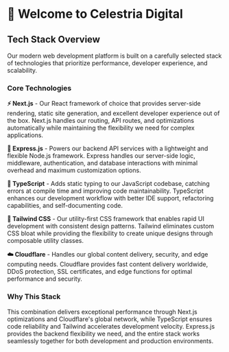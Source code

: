 # 👋 Welcome to Celestria Digital

## Tech Stack Overview

Our modern web development platform is built on a carefully selected stack of technologies that prioritize performance, developer experience, and scalability.

### Core Technologies

**⚡ Next.js** - Our React framework of choice that provides server-side rendering, static site generation, and excellent developer experience out of the box. Next.js handles our routing, API routes, and optimizations automatically while maintaining the flexibility we need for complex applications.

**🚀 Express.js** - Powers our backend API services with a lightweight and flexible Node.js framework. Express handles our server-side logic, middleware, authentication, and database interactions with minimal overhead and maximum customization options.

**📘 TypeScript** - Adds static typing to our JavaScript codebase, catching errors at compile time and improving code maintainability. TypeScript enhances our development workflow with better IDE support, refactoring capabilities, and self-documenting code.

**🎨 Tailwind CSS** - Our utility-first CSS framework that enables rapid UI development with consistent design patterns. Tailwind eliminates custom CSS bloat while providing the flexibility to create unique designs through composable utility classes.

**☁️ Cloudflare** - Handles our global content delivery, security, and edge computing needs. Cloudflare provides fast content delivery worldwide, DDoS protection, SSL certificates, and edge functions for optimal performance and security.

### Why This Stack

This combination delivers exceptional performance through Next.js optimizations and Cloudflare's global network, while TypeScript ensures code reliability and Tailwind accelerates development velocity. Express.js provides the backend flexibility we need, and the entire stack works seamlessly together for both development and production environments.
